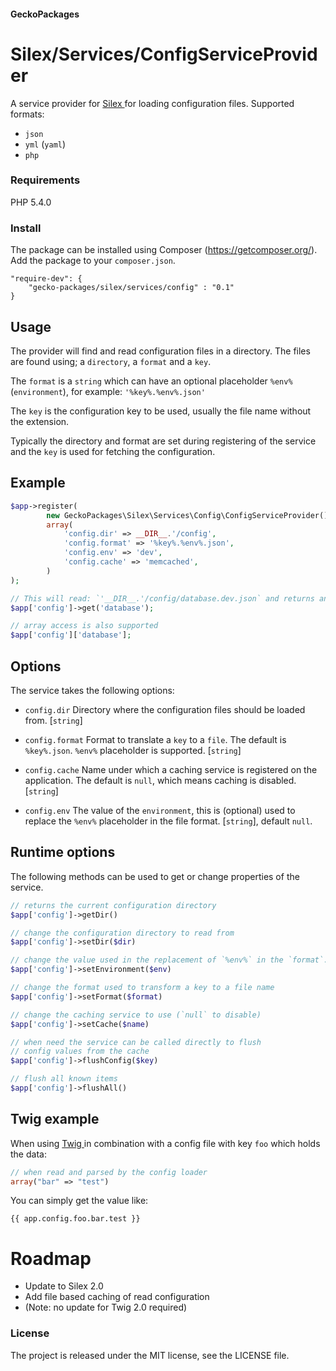 #### GeckoPackages

# Silex/Services/ConfigServiceProvider

A service provider for [ Silex ](http://silex.sensiolabs.org) for loading configuration files.
Supported formats:
* `json`
* `yml` (`yaml`)
* `php`

### Requirements

PHP 5.4.0

### Install

The package can be installed using Composer (https://getcomposer.org/).
Add the package to your `composer.json`.

```
"require-dev": {
    "gecko-packages/silex/services/config" : "0.1"
}
```

## Usage

The provider will find and read configuration files in a directory. The files are found
using; a `directory`, a `format` and a `key`.

The `format` is a `string` which can have an optional placeholder `%env%` (`environment`),
for example: `'%key%.%env%.json'`

The `key` is the configuration key to be used, usually the file name without the extension.

Typically the directory and format are set during registering of the service and the
`key` is used for fetching the configuration.

## Example

```php
$app->register(
        new GeckoPackages\Silex\Services\Config\ConfigServiceProvider(),
        array(
            'config.dir' => __DIR__.'/config',
            'config.format' => '%key%.%env%.json',
            'config.env' => 'dev',
            'config.cache' => 'memcached',
        )
);

// This will read: `'__DIR__.'/config/database.dev.json` and returns an array with values.
$app['config']->get('database');

// array access is also supported
$app['config']['database'];
```

## Options

The service takes the following options:

* `config.dir`
  Directory where the configuration files should be loaded from. [`string`]

* `config.format`
  Format to translate a `key` to a `file`. The default is `%key%.json`.
  `%env%` placeholder is supported. [`string`]

* `config.cache`
  Name under which a caching service is registered on the application.
  The default is `null`, which means caching is disabled. [`string`]

* `config.env`
  The value of the `environment`, this is (optional) used to replace the
  `%env%` placeholder in the file format. [`string`], default `null`.

## Runtime options

The following methods can be used to get or change properties of the service.

```php
// returns the current configuration directory
$app['config']->getDir()

// change the configuration directory to read from
$app['config']->setDir($dir)

// change the value used in the replacement of `%env%` in the `format`.
$app['config']->setEnvironment($env)

// change the format used to transform a key to a file name
$app['config']->setFormat($format)

// change the caching service to use (`null` to disable)
$app['config']->setCache($name)

// when need the service can be called directly to flush
// config values from the cache
$app['config']->flushConfig($key)

// flush all known items
$app['config']->flushAll()
```

## Twig example

When using [ Twig ](http://twig.sensiolabs.org/) in combination with a config file with key `foo` which holds the data:
```php
// when read and parsed by the config loader
array("bar" => "test")
```

You can simply get the value like:

```twig
{{ app.config.foo.bar.test }}
```

# Roadmap

* Update to Silex 2.0
* Add file based caching of read configuration
* (Note: no update for Twig 2.0 required)

### License

The project is released under the MIT license, see the LICENSE file.
